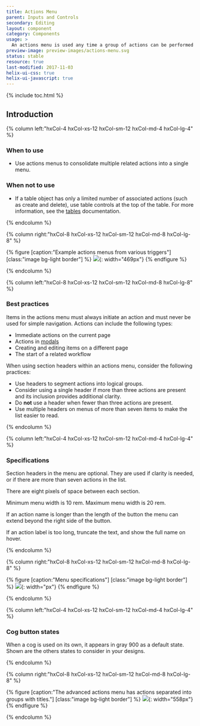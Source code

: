 ```yaml
---
title: Actions Menu
parent: Inputs and Controls
secondary: Editing
layout: component
category: Components
usage: >
  An actions menu is used any time a group of actions can be performed on a specific object on the current page. By grouping these actions within an actions menu, it allows users to have a single location to trigger multiple types of actions.
preview-image: preview-images/actions-menu.svg
status: stable
resource: true
last-modified: 2017-11-03
helix-ui-css: true
helix-ui-javascript: true
---
```


{% include toc.html %}

<section class="static-section" markdown="1">

## Introduction

<div class="hxRow"  markdown="1">

{% column left:"hxCol-4 hxCol-xs-12 hxCol-sm-12 hxCol-md-4 hxCol-lg-4" %}

### When to use

- Use actions menus to consolidate multiple related actions into a single menu.

### When not to use

- If a table object has only a limited number of associated actions (such as create and delete), use table controls at the top of the table. For more information, see the [tables]({{site.baseurl}}/components/tables.html) documentation.

{% endcolumn %}

{% column right:"hxCol-8 hxCol-xs-12 hxCol-sm-12 hxCol-md-8 hxCol-lg-8" %}

{% figure [caption:"Example actions menus from various triggers"] [class:"image bg-light border"] %}
![]({{site.url}}/assets/images/components/inputs-and-controls/actions-menu/actions-menu-hero.png){: width="469px"}
{% endfigure %}

{% endcolumn %}

</div>

</section>

<section class="static-section" markdown="1">

<div class="hxRow"  markdown="1">

{% column left:"hxCol-8 hxCol-xs-12 hxCol-sm-12 hxCol-md-8 hxCol-lg-8" %}

### Best practices

Items in the actions menu must always initiate an action and must never be used for simple navigation. Actions can include the following types:

  - Immediate actions on the current page
  - Actions in [modals]({{site.baseurl}}/components/modals.html)
  - Creating and editing items on a different page
  - The start of a related workflow

When using section headers within an actions menu, consider the following practices:

  - Use headers to segment actions into logical groups.
  - Consider using a single header if more than three actions are present and its inclusion provides additional clarity.
  - Do **not** use a header when fewer than three actions are present.
  - Use multiple headers on menus of more than seven items to make the list easier to read.

{% endcolumn %}

</div>

</section>

<section class="static-section" markdown="1">

<div class="hxRow"  markdown="1">

{% column left:"hxCol-4 hxCol-xs-12 hxCol-sm-12 hxCol-md-4 hxCol-lg-4" %}

### Specifications

Section headers in the menu are optional. They are used if clarity is needed, or if there are more than seven actions in the list.

There are eight pixels of space between each section.

Minimum menu width is 10 rem.  Maximum menu width is 20 rem.  

If an action name is longer than the length of the button the menu can extend beyond the right side of the button. 

If an action label is too long, truncate the text, and show the full name on hover.

{% endcolumn %}

{% column right:"hxCol-8 hxCol-xs-12 hxCol-sm-12 hxCol-md-8 hxCol-lg-8" %}

{% figure [caption:"Menu specifications"] [class:"image bg-light border"] %}
![]({{site.url}}/assets/images/components/inputs-and-controls/actions-menu/actions-menu-menu-specifications.png){: width="px"}
{% endfigure %}

{% endcolumn %}

</div>

</section>

<section class="static-section" markdown="1">

<div class="hxRow"  markdown="1">

{% column left:"hxCol-4 hxCol-xs-12 hxCol-sm-12 hxCol-md-4 hxCol-lg-4" %}

### Cog button states

When a cog is used on its own, it appears in gray 900 as a default state. Shown are the others states to consider in your designs.

{% endcolumn %}

{% column right:"hxCol-8 hxCol-xs-12 hxCol-sm-12 hxCol-md-8 hxCol-lg-8" %}

{% figure [caption:"The advanced actions menu has actions separated into groups with titles."] [class:"image bg-light border"] %}
![]({{site.url}}/assets/images/components/inputs-and-controls/actions-menu/actions-menu-cog-button-states.png){: width="558px"}
{% endfigure %}

{% endcolumn %}

</div>

</section>
